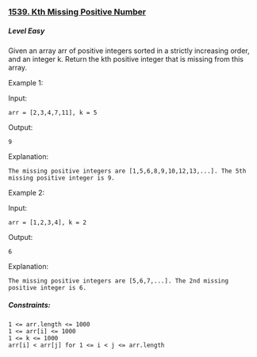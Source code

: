 ### [1539. Kth Missing Positive Number](https://leetcode.com/problems/kth-missing-positive-number/)

##### Level Easy

Given an array arr of positive integers sorted in a strictly increasing order, and an integer k.
Return the kth positive integer that is missing from this array.

Example 1:

Input: 
```JS
arr = [2,3,4,7,11], k = 5
```

Output: 
```JS
9
```

Explanation:
```JS
The missing positive integers are [1,5,6,8,9,10,12,13,...]. The 5th missing positive integer is 9.
```

Example 2:

Input: 
```JS
arr = [1,2,3,4], k = 2
```

Output: 
```JS
6
```

Explanation: 
```JS
The missing positive integers are [5,6,7,...]. The 2nd missing positive integer is 6.
```

##### Constraints:
```JS
1 <= arr.length <= 1000
1 <= arr[i] <= 1000
1 <= k <= 1000
arr[i] < arr[j] for 1 <= i < j <= arr.length
```
